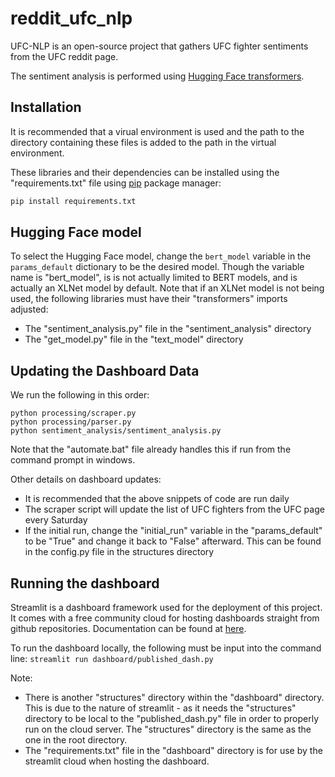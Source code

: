 # reddit_ufc_nlp

UFC-NLP is an open-source project that gathers UFC fighter sentiments from the UFC reddit page.

The sentiment analysis is performed using [Hugging Face transformers](https://huggingface.co/).

## Installation

It is recommended that a virual environment is used and the path to the directory containing these files is added to the path in the virtual environment.

These libraries and their dependencies can be installed using the "requirements.txt" file using [pip](https://pip.pypa.io/en/stable/installation/) package manager:
```bash
pip install requirements.txt
```

## Hugging Face model

To select the Hugging Face model, change the ```bert_model``` variable in the ```params_default``` dictionary to be the desired model. Though the variable name is "bert_model", is is not actually limited to BERT models, and is actually an XLNet model by default. Note that if an XLNet model is not being used, the following libraries must have their "transformers" imports adjusted:
- The "sentiment_analysis.py" file in the "sentiment_analysis" directory
- The "get_model.py" file in the "text_model" directory

## Updating the Dashboard Data

We run the following in this order:
```
python processing/scraper.py
python processing/parser.py
python sentiment_analysis/sentiment_analysis.py
```
Note that the "automate.bat" file already handles this if run from the command prompt in windows.

Other details on dashboard updates:
- It is recommended that the above snippets of code are run daily
- The scraper script will update the list of UFC fighters from the UFC page every Saturday
- If the initial run, change the "initial_run" variable in the "params_default" to be "True" and change it back to "False" afterward. This can be found in the config.py file in the structures directory 

## Running the dashboard

Streamlit is a dashboard framework used for the deployment of this project. It comes with a free community cloud for hosting dashboards straight from github repositories. Documentation can be found at [here](https://docs.streamlit.io/).

To run the dashboard locally, the following must be input into the command line:
```streamlit run dashboard/published_dash.py```

Note:
- There is another "structures" directory within the "dashboard" directory. This is due to the nature of streamlit - as it needs the "structures" directory to be local to the "published_dash.py" file in order to properly run on the cloud server. The "structures" directory is the same as the one in the root directory. 
- The "requirements.txt" file in the "dashboard" directory is for use by the streamlit cloud when hosting the dashboard.